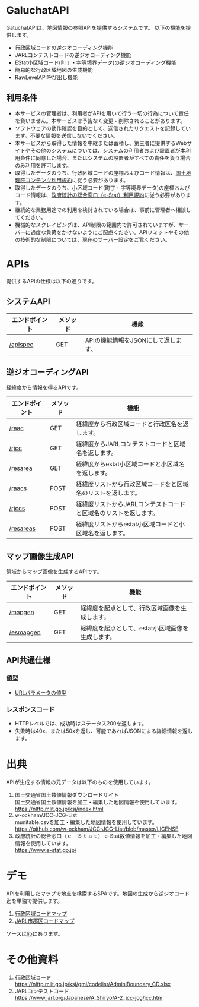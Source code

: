 # GaluchatAPI


GatuchatAPIは、地図情報の参照APIを提供するシステムです。
以下の機能を提供します。

- 行政区域コードの逆ジオコーディング機能
- JARLコンテストコードの逆ジオコーディング機能
- EStat小区域コード(町丁・字等境界データ)の逆ジオコーディング機能
- 簡易的な行政区域地図の生成機能
- RawLevelAPI呼び出し機能

## 利用条件

- 本サービスの管理者は、利用者がAPIを用いて行う一切の行為について責任を負いません。本サービスは予告なく変更・削除されることがあります。
- ソフトウェアの動作確認を目的として、送信されたリクエストを記録しています。不要な情報を送信しないでください。
- 本サービスから取得した情報を中継または蓄積し、第三者に提供するWebサイトやその他のシステムについては、システムの利用者および設置者が本利用条件に同意した場合、またはシステムの設置者がすべての責任を負う場合のみ利用を許可します。
- 取得したデータのうち、行政区域コードの座標およびコード情報は、[国土地理院コンテンツ利用規約](https://www.gsi.go.jp/kikakuchousei/kikakuchousei40182.html)に従う必要があります。
- 取得したデータのうち、小区域コード(町丁・字等境界データ)の座標およびコード情報は、[政府統計の総合窓口（e-Stat）利用規約](https://www.e-stat.go.jp/terms-of-use)に従う必要があります。
- 継続的な業務用途での利用を検討されている場合は、事前に管理者へ相談してください。
- 機械的なスクレイピングは、API制限の範囲内で許可されていますが、サーバーに過度な負荷をかけないようにご配慮ください。APIリミットやその他の技術的な制限については、[現在のサーバー設定](./current_setting.md)をご覧ください。


# APIs
提供するAPIの仕様は以下の通りです。

## システムAPI
| エンドポイント|メソッド |機能|
| -------------|-| ------------- |
| [/apispec](./apis/apispec.md) |GET| APIの機能情報をJSONにして返します。 |


## 逆ジオコーディングAPI
経緯度から情報を得るAPIです。

| エンドポイント|メソッド |機能|
| -------------|-| ------------- |
| [/raac](./apis/racc.md)  |GET| 経緯度から行政区域コードと行政区名を返します。|
| [/rjcc](./apis/rjcc.md)  |GET| 経緯度からJARLコンテストコードと区域名を返します。|
| [/resarea](./apis/resarea.md)  |GET| 経緯度からestat小区域コードと小区域名を返します。|
| [/raacs](./apis/raacs.md) |POST| 経緯度リストから行政区域コードをと区域名のリストを返します。|
| [/rjccs](./apis/rjccs.md) |POST| 経緯度リストからJARLコンテストコードと区域名のリストを返します。|
| [/resareas](./apis/resareas.md) |POST| 経緯度リストからestat小区域コードと小区域名を返します。|


## マップ画像生成API
領域からマップ画像を生成するAPIです。

| エンドポイント|メソッド |機能|
| -------------|-| ------------- |
| [/mapgen](./apis/mapgen.md) |GET| 経緯度を起点として、行政区域画像を生成します。|
| [/esmapgen](./apis/esmapgen.md) |GET| 経緯度を起点として、estat小区域画像を生成します。|





## API共通仕様

### 値型
- [URLパラメータの値型](./valuetype.md)

### レスポンスコード

- HTTPレベルでは、成功時はステータス200を返します。
- 失敗時は40x、または50xを返し、可能であればJSONによる詳細情報を返します。






# 出典

APIが生成する情報の元データは以下のものを使用しています。

1. 国土交通省国土数値情報ダウンロードサイト  
   国土交通省国土数値情報を加工・編集した地図情報を使用しています。  
   https://nlftp.mlit.go.jp/ksj/index.html
2. w-ockham/JCC-JCG-List     
   munitable.csvを加工・編集した地図情報を使用しています。  
   https://github.com/w-ockham/JCC-JCG-List/blob/master/LICENSE
3. 政府統計の総合窓口（ｅ－Ｓｔａｔ） 
   e-Stat数値情報を加工・編集した地図情報を使用しています。  
   https://www.e-stat.go.jp/


# デモ
APIを利用したマップで地点を検索するSPAです。地図の生成から逆ジオコード迄を単独で提供します。

1. [行政区域コードマップ](https://nyatla.jp/galuchat-api-js/aac/)
2. [JARL市郡区コードマップ](https://nyatla.jp/galuchat-api-js/jcc/)

ソースは[lib](./lib/galuchat-api-js)にあります。


# その他資料

1. 行政区域コード  
   https://nlftp.mlit.go.jp/ksj/gml/codelist/AdminiBoundary_CD.xlsx
2. JARLコンテストコード  
   https://www.jarl.org/Japanese/A_Shiryo/A-2_jcc-jcg/jcc.htm





